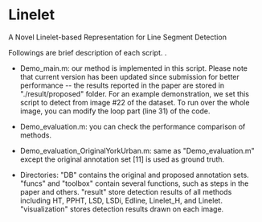 # Linelet
A Novel Linelet-based Representation for Line Segment Detection

Followings are brief description of each script. .

- Demo_main.m: our method is implemented in this script. Please note that current version has been updated since submission for better performance -- the results reported in the paper are stored in "./result/proposed" folder. For an example demonstration, we set this script to detect from image #22 of the dataset. To run over the whole image, you can modify the loop part (line 31) of the code.

- Demo_evaluation.m: you can check the performance comparison of methods. 

- Demo_evaluation_OriginalYorkUrban.m: same as "Demo_evaluation.m" except the original annotation set [11] is used as ground truth. 

- Directories: "DB" contains the original and proposed annotation sets. "funcs" and "toolbox" contain several functions, such as steps in the paper and others. "result" store detection results of all methods including HT, PPHT, LSD, LSDi, Edline, Linelet_H, and Linelet. "visualization" stores detection results drawn on each image.

